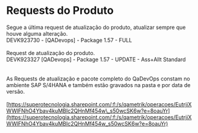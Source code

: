 # Requests do Produto

Segue a última request de atualização do produto, atualizar sempre que houve alguma alteração.\
DEVK923730 - \[QADevops] - Package 1.57 - FULL\
\
Request de atualização do produto.\
DEVK923327 \[QADevops] - Package 1.57 - UPDATE - Ass+Allt Standard\
\
\
As Requests de atualização e pacote completo do QaDevOps constam no ambiente SAP S/4HANA e também estão gravados na pasta e por data de versão.\
\
[https://superotecnologia.sharepoint.com/:f:/s/qametrik/operacoes/EutrjiXWWlFNhO4Ybav4kuMBIc2QHnMf454w\_s50wcSK6w?e=8oauYr](https://superotecnologia.sharepoint.com/:f:/s/qametrik/operacoes/EutrjiXWWlFNhO4Ybav4kuMBIc2QHnMf454w_s50wcSK6w?e=8oauYr)
